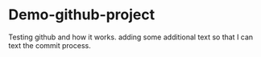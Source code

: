 # Demo-github-project
Testing github and how it works. 
adding some additional text so that I can text the commit process. 
